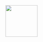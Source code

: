 <div id="header" align="center">
  <img src="https://media.giphy.com/media/v1.Y2lkPTc5MGI3NjExdXd1YnViMDBvYXYzdDNxZzdkOThvZXR1anRoeGNnb3FibHlveHY3bSZlcD12MV9pbnRlcm5hbF9naWZfYnlfaWQmY3Q9Zw/scZPhLqaVOM1qG4lT9/giphy.gif" width="100"/>
</div>